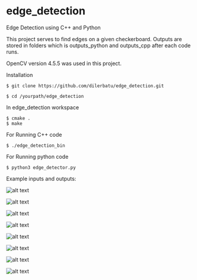 # edge_detection
Edge Detection using C++ and Python

This project serves to find edges on a given checkerboard. 
Outputs are stored in folders which is outputs_python and outputs_cpp after each code runs.



OpenCV version 4.5.5 was used in this project.



Installation

```
$ git clone https://github.com/dilerbatu/edge_detection.git
```

```
$ cd /yourpath/edge_detection
```

In edge_detection workspace
```
$ cmake .
$ make
```


For Running C++ code
```
$ ./edge_detection_bin
```



For Running python code

```
$ python3 edge_detector.py
```

Example inputs and outputs:

![alt text](https://github.com/dilerbatu/edge_detection/blob/main/data/Image_11.png?raw=true)

![alt text](https://github.com/dilerbatu/edge_detection/blob/main/all_outputs/output_2.jpg?raw=true)



![alt text](https://github.com/dilerbatu/edge_detection/blob/main/data/Image_2.png?raw=true)

![alt text](https://github.com/dilerbatu/edge_detection/blob/main/all_outputs/output_1.jpg?raw=true)



![alt text](https://github.com/dilerbatu/edge_detection/blob/main/data/Image_8.png?raw=true)

![alt text](https://github.com/dilerbatu/edge_detection/blob/main/all_outputs/output_10.jpg?raw=true)




![alt text](https://github.com/dilerbatu/edge_detection/blob/main/data/Image_4.png?raw=true)

![alt text](https://github.com/dilerbatu/edge_detection/blob/main/all_outputs/output_6.jpg?raw=true)





